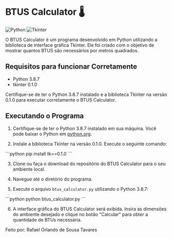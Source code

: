 # BTUS Calculator :thermometer:

![Python](https://img.shields.io/badge/Python-3.8.7-blue)
![Tkinter](https://img.shields.io/badge/tkinter-0.1.0-orange)

O BTUS Calculator é um programa desenvolvido em Python utilizando a biblioteca de interface gráfica Tkinter. Ele foi criado com o objetivo de mostrar quantos BTUS são necessários por metros quadrados.

## Requisitos para funcionar Corretamente
- Python 3.8.7
- tkinter 0.1.0

Certifique-se de ter o Python 3.8.7 instalado e a biblioteca Tkinter na versão 0.1.0 para executar corretamente o BTUS Calculator.

## Executando o Programa

1. Certifique-se de ter o Python 3.8.7 instalado em sua máquina. Você pode baixar o Python em [python.org](https://www.python.org).

2. Instale a biblioteca Tkinter na versão 0.1.0. Execute o seguinte comando:

\```python
pip install tk==0.1.0
\```

3. Clone ou faça o download do repositório do BTUS Calculator para o seu ambiente local.

4. Navegue até o diretório do programa.

5. Execute o arquivo `btus_calculator.py` utilizando o Python 3.8.7:

\```python
python btus_calculator.py
\```

6. A interface gráfica do BTUS Calculator será exibida. Insira as dimensões do ambiente desejado e clique no botão "Calcular" para obter a quantidade de BTUs necessária.


Feito por: Rafael Orlando de Sousa Tavares
